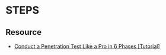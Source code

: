 # STEPS

## Resource
- [Conduct a Penetration Test Like a Pro in 6 Phases [Tutorial]](https://www.youtube.com/watch?v=8a1yTN2kFNw)

